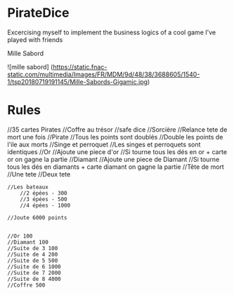 # PirateDice
Excercising myself to implement the business logics of a cool game I've played with friends 

Mille Sabord

![mille sabord]
(https://static.fnac-static.com/multimedia/Images/FR/MDM/9d/48/38/3688605/1540-1/tsp20180719191145/Mille-Sabords-Gigamic.jpg)

# Rules
 //35 cartes Pirates
     //Coffre au trésor
        //safe dice
    //Sorcière
        //Relance tete de mort une fois
    //Pirate 
        //Tous les points sont doublés
        //Double les points de l'ile aux morts
    //Singe et perroquet
        //Les singes et perroquets sont identiques
    //Or
        //Ajoute une piece d'or
        //Si tourne tous les dés en or + carte or on gagne la partie 
    //Diamant
        //Ajoute une piece de Diamant
        //Si tourne tous les dés en diamants + carte diamant on gagne la partie 
    //Tête de mort
        //Une tete
        //Deux tete
    
    //Les bateaux
        //2 épées - 300
        //3 épées - 500
        //4 épées - 1000
    
    //Joute 6000 points
 
    
    //Or 100
    //Diamant 100
    //Suite de 3 100
    //Suite de 4 200
    //Suite de 5 500
    //Suite de 6 1000
    //Suite de 7 2000
    //Suite de 8 4000
    //Coffre 500
